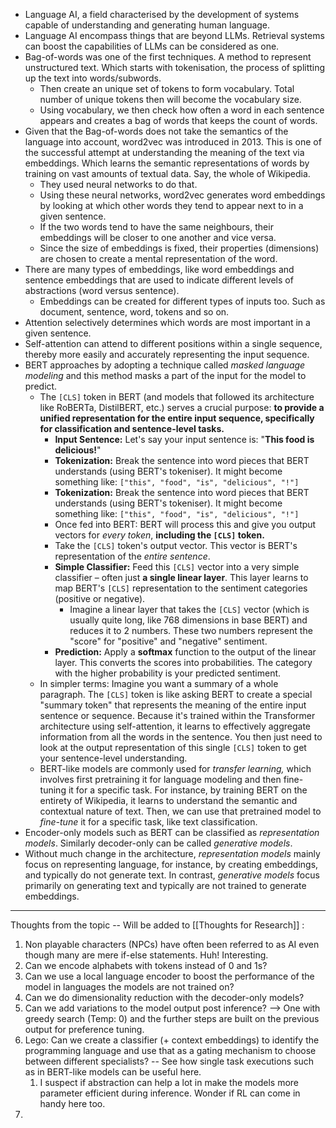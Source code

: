 
* Language AI, a field characterised by the development of systems capable of understanding and generating human language.
* Language AI encompass things that are beyond LLMs. Retrieval systems can boost the capabilities of LLMs can be considered as one.
* Bag-of-words was one of the first techniques. A method to represent unstructured text. Which starts with tokenisation, the process of splitting up the text into words/subwords. 
	* Then create an unique set of tokens to form vocabulary. Total number of unique tokens then will become the vocabulary size.
	* Using vocabulary, we then check how often a word in each sentence appears and creates a bag of words that keeps the count of words.
* Given that the Bag-of-words does not take the semantics of the language into account, word2vec was introduced in 2013. This is one of the successful attempt at understanding the meaning of the text via embeddings. Which learns the semantic representations of words by training on vast amounts of textual data. Say, the whole of Wikipedia. 
	* They used neural networks to do that.
	* Using these neural networks, word2vec generates word embeddings by looking at which other words they tend to appear next to in a given sentence.
	* If the two words tend to have the same neighbours, their embeddings will be closer to one another and vice versa.
	* Since the size of embeddings is fixed, their properties (dimensions) are chosen to create a mental representation of the word.
* There are many types of embeddings, like word embeddings and sentence embeddings that are used to indicate different levels of abstractions (word versus sentence).
	* Embeddings can be created for different types of inputs too. Such as document, sentence, word, tokens and so on.
* Attention selectively determines which words are most important in a given sentence.
* Self-attention can attend to different positions within a single sequence, thereby more easily and accurately representing the input sequence.
* BERT approaches by adopting a technique called _masked language modeling_ and this method masks a part of the input for the model to predict.
	* The `[CLS]` token in BERT (and models that followed its architecture like RoBERTa, DistilBERT, etc.) serves a crucial purpose: **to provide a unified representation for the entire input sequence, specifically for classification and sentence-level tasks.**
		* **Input Sentence:** Let's say your input sentence is: "**This food is delicious!**"
		* **Tokenization:** Break the sentence into word pieces that BERT understands (using BERT's tokeniser). It might become something like: `["this", "food", "is", "delicious", "!"]`
		* **Tokenization:** Break the sentence into word pieces that BERT understands (using BERT's tokeniser). It might become something like: `["this", "food", "is", "delicious", "!"]`
		* Once fed into BERT: BERT will process this and give you output vectors for _every token_, **including the `[CLS]` token.**
		* Take the `[CLS]` token's output vector. This vector is BERT's representation of the _entire sentence_. 
		* **Simple Classifier:** Feed this `[CLS]` vector into a very simple classifier – often just **a single linear layer**. This layer learns to map BERT's `[CLS]` representation to the sentiment categories (positive or negative).
			* Imagine a linear layer that takes the `[CLS]` vector (which is usually quite long, like 768 dimensions in base BERT) and reduces it to 2 numbers. These two numbers represent the "score" for "positive" and "negative" sentiment.
		* **Prediction:** Apply a **softmax** function to the output of the linear layer. This converts the scores into probabilities. The category with the higher probability is your predicted sentiment.
	* In simpler terms: Imagine you want a summary of a whole paragraph. The `[CLS]` token is like asking BERT to create a special "summary token" that represents the meaning of the entire input sentence or sequence. Because it's trained within the Transformer architecture using self-attention, it learns to effectively aggregate information from all the words in the sentence. You then just need to look at the output representation of this single `[CLS]` token to get your sentence-level understanding.
	* BERT-like models are commonly used for _transfer learning,_ which involves first pretraining it for language modeling and then fine-tuning it for a specific task. For instance, by training BERT on the entirety of Wikipedia, it learns to understand the semantic and contextual nature of text. Then, we can use that pretrained model to _fine-tune_ it for a specific task, like text classification.
* Encoder-only models such as BERT can be classified as _representation models_. Similarly decoder-only can be called _generative models_.
* Without much change in the architecture, _representation models_ mainly focus on representing language, for instance, by creating embeddings, and typically do not generate text. In contrast, _generative models_ focus primarily on generating text and typically are not trained to generate embeddings.


________________________________________________________________________

Thoughts from the topic -- Will be added to [[Thoughts for Research]] :
1. Non playable characters (NPCs) have often been referred to as AI even though many are mere if-else statements. Huh! Interesting. 
2. Can we encode alphabets with tokens instead of 0 and 1s?
3. Can we use a local language encoder to boost the performance of the model in languages the models are not trained on?
4. Can we do dimensionality reduction with the decoder-only models?
5. Can we add variations to the model output post inference? --> One with greedy search (Temp: 0) and the further steps are built on the previous output for preference tuning.
6. Lego: Can we create a classifier (+ context embeddings) to identify the programming language and use that as a gating mechanism to choose between different specialists? -- See how single task executions such as in BERT-like models can be useful here.
	1. I suspect if abstraction can help a lot in make the models more parameter efficient during inference. Wonder if RL can come in handy here too.
7. 